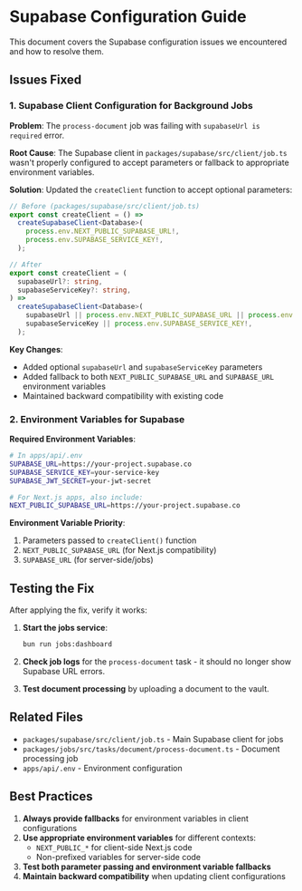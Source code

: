 # Supabase Configuration Guide

This document covers the Supabase configuration issues we encountered and how to resolve them.

## Issues Fixed

### 1. Supabase Client Configuration for Background Jobs

**Problem**: The `process-document` job was failing with `supabaseUrl is required` error.

**Root Cause**: The Supabase client in `packages/supabase/src/client/job.ts` wasn't properly configured to accept parameters or fallback to appropriate environment variables.

**Solution**: Updated the `createClient` function to accept optional parameters:

```typescript
// Before (packages/supabase/src/client/job.ts)
export const createClient = () =>
  createSupabaseClient<Database>(
    process.env.NEXT_PUBLIC_SUPABASE_URL!,
    process.env.SUPABASE_SERVICE_KEY!,
  );

// After
export const createClient = (
  supabaseUrl?: string,
  supabaseServiceKey?: string,
) =>
  createSupabaseClient<Database>(
    supabaseUrl || process.env.NEXT_PUBLIC_SUPABASE_URL || process.env.SUPABASE_URL!,
    supabaseServiceKey || process.env.SUPABASE_SERVICE_KEY!,
  );
```

**Key Changes**:
- Added optional `supabaseUrl` and `supabaseServiceKey` parameters
- Added fallback to both `NEXT_PUBLIC_SUPABASE_URL` and `SUPABASE_URL` environment variables
- Maintained backward compatibility with existing code

### 2. Environment Variables for Supabase

**Required Environment Variables**:
```bash
# In apps/api/.env
SUPABASE_URL=https://your-project.supabase.co
SUPABASE_SERVICE_KEY=your-service-key
SUPABASE_JWT_SECRET=your-jwt-secret

# For Next.js apps, also include:
NEXT_PUBLIC_SUPABASE_URL=https://your-project.supabase.co
```

**Environment Variable Priority**:
1. Parameters passed to `createClient()` function
2. `NEXT_PUBLIC_SUPABASE_URL` (for Next.js compatibility)
3. `SUPABASE_URL` (for server-side/jobs)

## Testing the Fix

After applying the fix, verify it works:

1. **Start the jobs service**:
   ```bash
   bun run jobs:dashboard
   ```

2. **Check job logs** for the `process-document` task - it should no longer show Supabase URL errors.

3. **Test document processing** by uploading a document to the vault.

## Related Files

- `packages/supabase/src/client/job.ts` - Main Supabase client for jobs
- `packages/jobs/src/tasks/document/process-document.ts` - Document processing job
- `apps/api/.env` - Environment configuration

## Best Practices

1. **Always provide fallbacks** for environment variables in client configurations
2. **Use appropriate environment variables** for different contexts:
   - `NEXT_PUBLIC_*` for client-side Next.js code
   - Non-prefixed variables for server-side code
3. **Test both parameter passing and environment variable fallbacks**
4. **Maintain backward compatibility** when updating client configurations